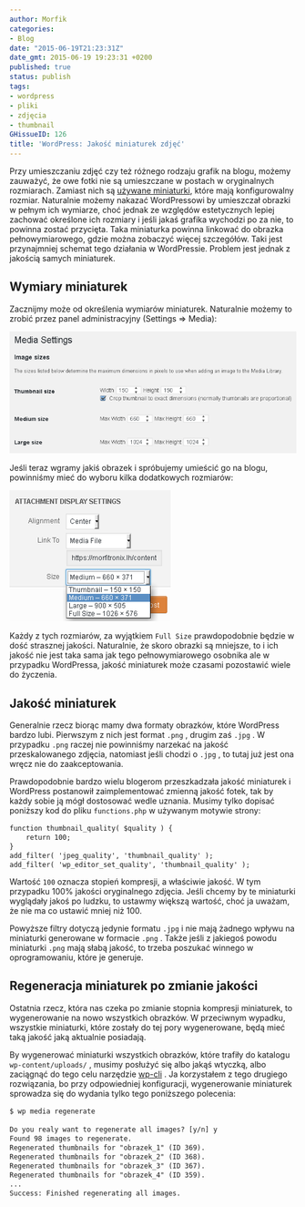 ```yaml
---
author: Morfik
categories:
- Blog
date: "2015-06-19T21:23:31Z"
date_gmt: 2015-06-19 19:23:31 +0200
published: true
status: publish
tags:
- wordpress
- pliki
- zdjęcia
- thumbnail
GHissueID: 126
title: 'WordPress: Jakość miniaturek zdjęć'
---
```


Przy umieszczaniu zdjęć czy też różnego rodzaju grafik na blogu, możemy zauważyć, że owe fotki nie
są umieszczane w postach w oryginalnych rozmiarach. Zamiast nich są [używane
miniaturki](https://codex.wordpress.org/Post_Thumbnails), które mają konfigurowalny rozmiar.
Naturalnie możemy nakazać WordPressowi by umieszczał obrazki w pełnym ich wymiarze, choć jednak ze
względów estetycznych lepiej zachować określone ich rozmiary i jeśli jakaś grafika wychodzi po za
nie, to powinna zostać przycięta. Taka miniaturka powinna linkować do obrazka pełnowymiarowego,
gdzie można zobaczyć więcej szczegółów. Taki jest przynajmniej schemat tego działania w WordPressie.
Problem jest jednak z jakością samych miniaturek.

<!--more-->
## Wymiary miniaturek

Zacznijmy może od określenia wymiarów miniaturek. Naturalnie możemy to zrobić przez panel
administracyjny (Settings => Media):

![wordpress-jakosc-miniaturek-ustawienia](/img/2015/06/1.wordpress-jakosc-miniaturek-ustawienia.png#big)

Jeśli teraz wgramy jakiś obrazek i spróbujemy umieścić go na blogu, powinniśmy mieć do wyboru kilka
dodatkowych rozmiarów:

![wordpress-jakosc-miniaturek-rozmiar](/img/2015/06/2.wordpress-jakosc-miniaturek-rozmiar.png#small)

Każdy z tych rozmiarów, za wyjątkiem `Full Size` prawdopodobnie będzie w dość strasznej jakości.
Naturalnie, że skoro obrazki są mniejsze, to i ich jakość nie jest taka sama jak tego
pełnowymiarowego osobnika ale w przypadku WordPressa, jakość miniaturek może czasami pozostawić
wiele do życzenia.

## Jakość miniaturek

Generalnie rzecz biorąc mamy dwa formaty obrazków, które WordPress bardzo lubi. Pierwszym z nich
jest format `.png` , drugim zaś `.jpg` . W przypadku `.png` raczej nie powinniśmy narzekać na jakość
przeskalowanego zdjęcia, natomiast jeśli chodzi o `.jpg` , to tutaj już jest ona wręcz nie do
zaakceptowania.

Prawdopodobnie bardzo wielu blogerom przeszkadzała jakość miniaturek i WordPress postanowił
zaimplementować zmienną jakość fotek, tak by każdy sobie ją mógł dostosować wedle uznania. Musimy
tylko dopisać poniższy kod do pliku `functions.php` w używanym motywie strony:

    function thumbnail_quality( $quality ) {
        return 100;
    }
    add_filter( 'jpeg_quality', 'thumbnail_quality' );
    add_filter( 'wp_editor_set_quality', 'thumbnail_quality' );

Wartość `100` oznacza stopień kompresji, a właściwie jakość. W tym przypadku 100% jakości
oryginalnego zdjęcia. Jeśli chcemy by te miniaturki wyglądały jakoś po ludzku, to ustawmy większą
wartość, choć ja uważam, że nie ma co ustawić mniej niż 100.

Powyższe filtry dotyczą jedynie formatu `.jpg` i nie mają żadnego wpływu na miniaturki generowane w
formacie `.png` . Także jeśli z jakiegoś powodu miniaturki `.png` mają słabą jakość, to trzeba
poszukać winnego w oprogramowaniu, które je generuje.

## Regeneracja miniaturek po zmianie jakości

Ostatnia rzecz, która nas czeka po zmianie stopnia kompresji miniaturek, to wygenerowanie na nowo
wszystkich obrazków. W przeciwnym wypadku, wszystkie miniaturki, które zostały do tej pory
wygenerowane, będą mieć taką jakość jaką aktualnie posiadają.

By wygenerować miniaturki wszystkich obrazków, które trafiły do katalogu `wp-content/uploads/` ,
musimy posłużyć się albo jakąś wtyczką, albo zaciągnąć do tego celu narzędzie
[wp-cli](/post/wordpress-instalacja-przy-pomocy-wp-cli/) . Ja korzystałem z tego
drugiego rozwiązania, bo przy odpowiedniej konfiguracji, wygenerowanie miniaturek sprowadza się do
wydania tylko tego poniższego polecenia:

    $ wp media regenerate

    Do you realy want to regenerate all images? [y/n] y
    Found 98 images to regenerate.
    Regenerated thumbnails for "obrazek_1" (ID 369).
    Regenerated thumbnails for "obrazek_2" (ID 368).
    Regenerated thumbnails for "obrazek_3" (ID 367).
    Regenerated thumbnails for "obrazek_4" (ID 359).
    ...
    Success: Finished regenerating all images.
